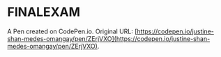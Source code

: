 # FINALEXAM

A Pen created on CodePen.io. Original URL: [https://codepen.io/justine-shan-medes-omangay/pen/ZErjVXO](https://codepen.io/justine-shan-medes-omangay/pen/ZErjVXO).

